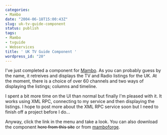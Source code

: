 ```yaml
---
categories:
- Mambo
date: "2004-06-18T15:00:43Z"
slug: uk-tv-guide-component
status: publish
tags:
- Mambo
- tvguide
- Webservices
title: ' UK TV Guide Component '
wordpress_id: "20"
---
```


I've just completed a component for [Mambo](http://www.mamboserver.com/). As you can probably guess by the name, it retreives and displays the TV and Radio listings for the UK. At the moment, there is a choice of over 60 channels and two ways of displaying the listings; columns and timeline.

I spent a bit more time on the UI than normal but finally I'm pleased with it. It works using XML RPC, connecting to my service and then displaying the listings. I hope to post more about the XML RPC service soon but I need to finish off a project before I do...

Anyway, click the link in the  menu and take a look. You can also download the component <del>here from this site</del> or from [mamboforge](http://mamboforge.net/projects/uktvguide/).
